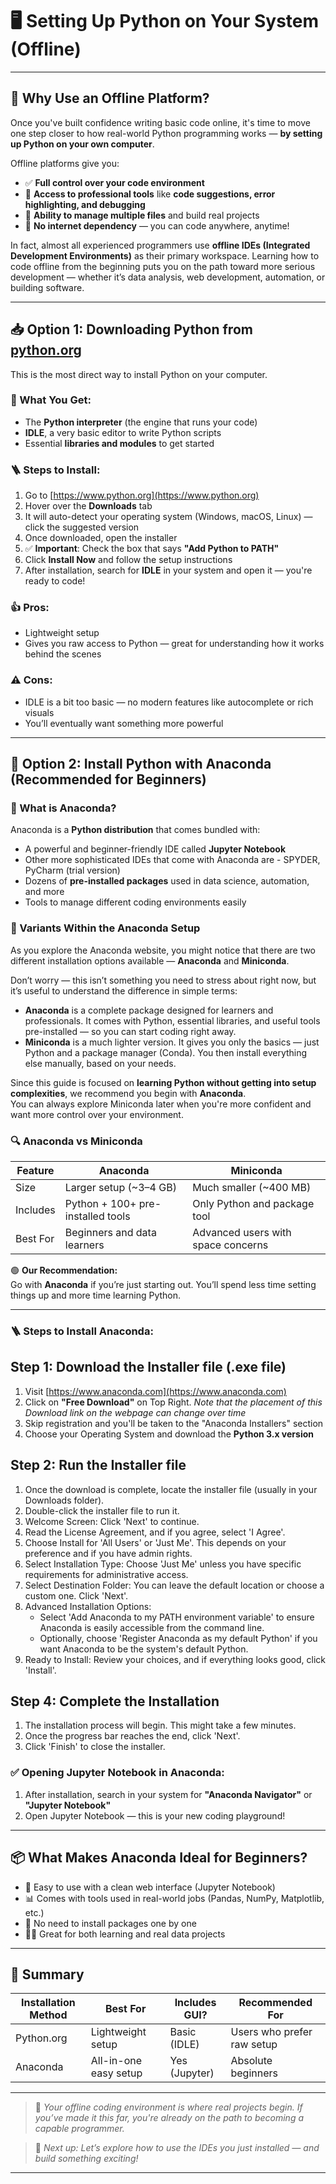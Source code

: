 

# 🖥️ Setting Up Python on Your System (Offline)

---

## 🚀 Why Use an Offline Platform?

Once you've built confidence writing basic code online, it's time to move one step closer to how real-world Python programming works — **by setting up Python on your own computer**.

Offline platforms give you:

- ✅ **Full control over your code environment**  
- 🎯 **Access to professional tools** like **code suggestions, error highlighting, and debugging**
- 📁 **Ability to manage multiple files** and build real projects
- 🔄 **No internet dependency** — you can code anywhere, anytime!

In fact, almost all experienced programmers use **offline IDEs (Integrated Development Environments)** as their primary workspace. Learning how to code offline from the beginning puts you on the path toward more serious development — whether it’s data analysis, web development, automation, or building software.

---

## 📥 Option 1: Downloading Python from [python.org](https://www.python.org/)

This is the most direct way to install Python on your computer.

### 🧰 What You Get:
- The **Python interpreter** (the engine that runs your code)
- **IDLE**, a very basic editor to write Python scripts
- Essential **libraries and modules** to get started

### 🪜 Steps to Install:
1. Go to [https://www.python.org](https://www.python.org)
2. Hover over the **Downloads** tab
3. It will auto-detect your operating system (Windows, macOS, Linux) — click the suggested version
4. Once downloaded, open the installer
5. ✅ **Important**: Check the box that says **"Add Python to PATH"**
6. Click **Install Now** and follow the setup instructions
7. After installation, search for **IDLE** in your system and open it — you're ready to code!

### 👍 Pros:
- Lightweight setup
- Gives you raw access to Python — great for understanding how it works behind the scenes

### ⚠️ Cons:
- IDLE is a bit too basic — no modern features like autocomplete or rich visuals
- You’ll eventually want something more powerful

---

## 🐍 Option 2: Install Python with Anaconda (Recommended for Beginners)

### 🧭 What is Anaconda?

Anaconda is a **Python distribution** that comes bundled with:
- A powerful and beginner-friendly IDE called **Jupyter Notebook**
- Other more sophisticated IDEs that come with Anaconda are - SPYDER, PyCharm (trial version)
- Dozens of **pre-installed packages** used in data science, automation, and more
- Tools to manage different coding environments easily

### 🧭 Variants Within the Anaconda Setup

As you explore the Anaconda website, you might notice that there are two different installation options available — **Anaconda** and **Miniconda**.

Don’t worry — this isn’t something you need to stress about right now, but it’s useful to understand the difference in simple terms:

- **Anaconda** is a complete package designed for learners and professionals. It comes with Python, essential libraries, and useful tools pre-installed — so you can start coding right away.
- **Miniconda** is a much lighter version. It gives you only the basics — just Python and a package manager (Conda). You then install everything else manually, based on your needs.

Since this guide is focused on **learning Python without getting into setup complexities**, we recommend you begin with **Anaconda**.  
You can always explore Miniconda later when you're more confident and want more control over your environment.

### 🔍 Anaconda vs Miniconda

| Feature       | Anaconda                          | Miniconda                     |
|---------------|-----------------------------------|-------------------------------|
| Size          | Larger setup (~3–4 GB)            | Much smaller (~400 MB)        |
| Includes      | Python + 100+ pre-installed tools | Only Python and package tool  |
| Best For      | Beginners and data learners       | Advanced users with space concerns |

🟢 **Our Recommendation:**  
Go with **Anaconda** if you’re just starting out. You’ll spend less time setting things up and more time learning Python.

---

### 🪜 Steps to Install Anaconda:

## Step 1: Download the Installer file (.exe file)
1. Visit [https://www.anaconda.com](https://www.anaconda.com)
2. Click on **"Free Download"** on Top Right. *Note that the placement of this Download link on the webpage can change over time*
3. Skip registration and you'll be taken to the "Anaconda Installers" section
3. Choose your Operating System and download the **Python 3.x version**

## Step 2: Run the Installer file
1. Once the download is complete, locate the installer file (usually in your Downloads folder).
2. Double-click the installer file to run it.
3. Welcome Screen: Click 'Next' to continue.
4. Read the License Agreement, and if you agree, select 'I Agree'.
5. Choose Install for 'All Users' or 'Just Me'. This depends on your preference and if you have admin rights.
6. Select Installation Type: Choose 'Just Me' unless you have specific requirements for administrative access.
7. Select Destination Folder: You can leave the default location or choose a custom one. Click 'Next'.
8. Advanced Installation Options:
   - Select 'Add Anaconda to my PATH environment variable' to ensure Anaconda is easily accessible from the command line.
   - Optionally, choose 'Register Anaconda as my default Python' if you want Anaconda to be the system's default Python.
9. Ready to Install: Review your choices, and if everything looks good, click 'Install'.

## Step 4: Complete the Installation
1. The installation process will begin. This might take a few minutes.
2. Once the progress bar reaches the end, click 'Next'.
3. Click 'Finish' to close the installer.


### ✅ Opening Jupyter Notebook in Anaconda:
1. After installation, search in your system for **"Anaconda Navigator"** or **"Jupyter Notebook"**
2. Open Jupyter Notebook — this is your new coding playground!

---

## 📦 What Makes Anaconda Ideal for Beginners?

- 👶 Easy to use with a clean web interface (Jupyter Notebook)
- 📊 Comes with tools used in real-world jobs (Pandas, NumPy, Matplotlib, etc.)
- 🚫 No need to install packages one by one
- 👨‍🔬 Great for both learning and real data projects

---

## 🎯 Summary

| Installation Method | Best For                  | Includes GUI? | Recommended For       |
|---------------------|---------------------------|---------------|------------------------|
| Python.org          | Lightweight setup          | Basic (IDLE)  | Users who prefer raw setup |
| Anaconda            | All-in-one easy setup      | Yes (Jupyter) | Absolute beginners     |

---

> 🌱 *Your offline coding environment is where real projects begin. If you’ve made it this far, you're already on the path to becoming a capable programmer.*

> 🔧 *Next up: Let’s explore how to use the IDEs you just installed — and build something exciting!*

---
